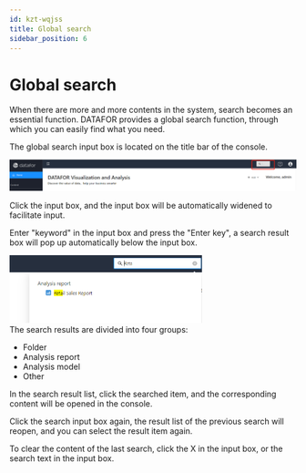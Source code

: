 ```yaml
---
id: kzt-wqjss
title: Global search
sidebar_position: 6
---
```

# Global search

When there are more and more contents in the system, search becomes an essential function. DATAFOR provides a global search function, through which you can easily find what you need.

The global search input box is located on the title bar of the console.

![image-20230111163837655](../../../static/img/en/datafor/console/image-20230111163837655.png)

Click the input box, and the input box will be automatically widened to facilitate input.

Enter "keyword" in the input box and press the "Enter key", a search result box will pop up automatically below the input box.

<div align="left"><img  src="../../../static/img/en/datafor/console//image-20230111163744409.png"  width="67%;" /></div>
The search results are divided into four groups:

- Folder
- Analysis report
- Analysis model
- Other

In the search result list, click the searched item, and the corresponding content will be opened in the console.

Click the search input box again, the result list of the previous search will reopen, and you can select the result item again.

To clear the content of the last search, click the X in the input box, or the search text in the input box.